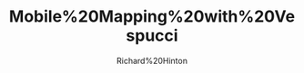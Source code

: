 ---
  audience: "high_school,community_college,university,other"
  author: "Richard%20Hinton"
  description: "Vespucci%20is%20a%20free%20mobile%20app%20for%20Android%20that%20supports%20the%20full%20OpenStreetMap%20(OSM)%20data%20model.%20With%20Vespucci,%20you%20can%20perform%20almost%20all%20the%20editing%20operations%20available%20on%20a%20desktop%20directly%20from%20your%20mobile%20device.%20This%20section%20focuses%20on%20using%20Vespucci%20for%20building%20feature%20tagging%20in%20OSM."
  difficulty: "intermediate"
  date_posted: "2025-07-17"
  osm_username: "RAHinton"
  filename: "1752782973082-MobileMappingTOSM-2.pdf"
  group: ""
  layout: "project"
  preparation_time: "two_to_four_hours"
  project_time: "one_hour,flexible"
  tags: "Field%20Mapping,Mobile%20Mapping,General%20Mapping%20Skills"
  thumbnail: "1752782964901-Vespucci2(3).png"
  title: "Mobile%20Mapping%20with%20Vespucci"
  type: "mobile"
  url: "2025-07-17-426377"

---
